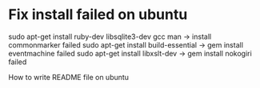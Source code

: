 # Fix install failed on ubuntu
sudo apt-get install ruby-dev libsqlite3-dev gcc man -> install commonmarker failed
sudo apt-get install build-essential -> gem install eventmachine failed
sudo apt-get install libxslt-dev -> gem install nokogiri failed

How to write README file on ubuntu
